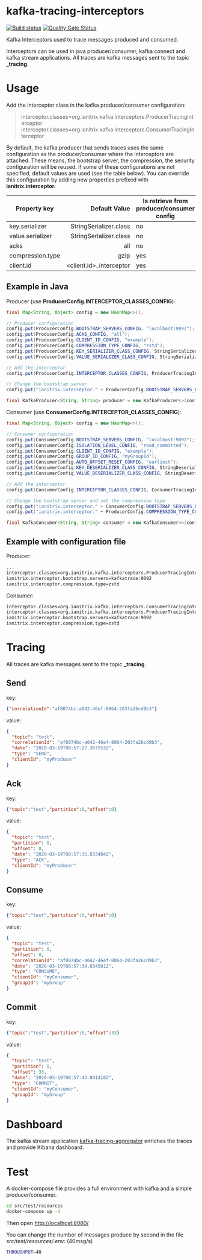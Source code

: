 # kafka-tracing-interceptors

[![Build status](https://travis-ci.org/GuillaumeWaignier/kafka-tracing-interceptors.svg?branch=master)](https://travis-ci.org/GuillaumeWaignier/kafka-tracing-interceptors) [![Quality Gate Status](https://sonarcloud.io/api/project_badges/measure?project=org.ianitrix.kafka%3Atracing-interceptors&metric=alert_status)](https://sonarcloud.io/dashboard?id=org.ianitrix.kafka%3Atracing-interceptors)

Kafka Interceptors used to trace messages produced and consumed.

Interceptors can be used in java producer/consumer, kafka connect and kafka stream applications.
All traces are kafka messages sent to the topic **\_tracing**.

# Usage

Add the interceptor class in the kafka producer/consumer configuration:
> interceptor.classes=org.ianitrix.kafka.interceptors.ProducerTracingInterceptor
> interceptor.classes=org.ianitrix.kafka.interceptors.ConsumerTracingInterceptor

By default, the kafka producer that sends traces uses the same configuration as the producer/consumer where the interceptors are attached.
These means, the bootstrap server, the compression, the security configuration will be reused.
If some of these configurations are not specified, default values are used (see the table below).
You can override this configuration by adding new properties prefixed with __ianitrix.interceptor.__



| Property key     |   Default Value          | Is retrieve from producer/consumer config |
| ---------------  | ------------------------:| ---------------------------------------   |
| key.serializer   |  StringSerializer.class  | no                                        |
| value.serializer |  StringSerializer.class  | no                                        |
| acks             |  all                     | no                                        |
| compression.type |  gzip                    | yes                                       |
| client.id        |  <client.id>_interceptor | yes                                       |
 


## Example in Java

Producer (use **ProducerConfig.INTERCEPTOR\_CLASSES\_CONFIG**):

````java
final Map<String, Object> config = new HashMap<>();

// Producer configuration
config.put(ProducerConfig.BOOTSTRAP_SERVERS_CONFIG, "localhost:9092");
config.put(ProducerConfig.ACKS_CONFIG, "all");
config.put(ProducerConfig.CLIENT_ID_CONFIG, "example");
config.put(ProducerConfig.COMPRESSION_TYPE_CONFIG, "zstd");
config.put(ProducerConfig.KEY_SERIALIZER_CLASS_CONFIG, StringSerializer.class);
config.put(ProducerConfig.VALUE_SERIALIZER_CLASS_CONFIG, StringSerializer.class);

// Add the interceptor
config.put(ProducerConfig.INTERCEPTOR_CLASSES_CONFIG, ProducerTracingInterceptor.class.getName());

// Change the bootstrap server
config.put("ianitrix.interceptor." + ProducerConfig.BOOTSTRAP_SERVERS_CONFIG, "kafkatrace:9092");

final KafkaProducer<String, String> producer = new KafkaProducer<>(config);
````

Consumer (use **ConsumerConfig.INTERCEPTOR\_CLASSES\_CONFIG**):

```java
final Map<String, Object> config = new HashMap<>();

// Consumer configuration
config.put(ConsumerConfig.BOOTSTRAP_SERVERS_CONFIG, "localhost:9092");
config.put(ConsumerConfig.ISOLATION_LEVEL_CONFIG, "read_committed");
config.put(ConsumerConfig.CLIENT_ID_CONFIG, "example");
config.put(ConsumerConfig.GROUP_ID_CONFIG, "myGroupId");
config.put(ConsumerConfig.AUTO_OFFSET_RESET_CONFIG, "earliest");
config.put(ConsumerConfig.KEY_DESERIALIZER_CLASS_CONFIG, StringDeserializer.class);
config.put(ConsumerConfig.VALUE_DESERIALIZER_CLASS_CONFIG, StringDeserializer.class);

// Add the interceptor
config.put(ConsumerConfig.INTERCEPTOR_CLASSES_CONFIG, ConsumerTracingInterceptor.class.getName());

// Change the bootstrap server and set the compression type
config.put("ianitrix.interceptor." + ConsumerConfig.BOOTSTRAP_SERVERS_CONFIG, "kafkatrace:9092");
config.put("ianitrix.interceptor." + ProducerConfig.COMPRESSION_TYPE_CONFIG, "zstd");

final KafkaConsumer<String, String> consumer = new KafkaConsumer<>(config);
```

## Example with configuration file

Producer:

````bash
...
interceptor.classes=org.ianitrix.kafka.interceptors.ProducerTracingInterceptor
ianitrix.interceptor.bootstrap.servers=kafkatrace:9092
ianitrix.interceptor.compression.type=zstd
````

Consumer:

````bash
interceptor.classes=org.ianitrix.kafka.interceptors.ConsumerTracingInterceptor
interceptor.classes=org.ianitrix.kafka.interceptors.ProducerTracingInterceptor
ianitrix.interceptor.bootstrap.servers=kafkatrace:9092
ianitrix.interceptor.compression.type=zstd
````

# Tracing

All traces are kafka messages sent to the topic **\_tracing**.

## Send

key:
````json
{"correlationId":"af8074bc-a042-46ef-8064-203fa26cd9b3"}
````

value:

````json
{
  "topic": "test",
  "correlationId": "af8074bc-a042-46ef-8064-203fa26cd9b3",
  "date": "2020-03-19T08:57:27.367553Z",
  "type": "SEND",
  "clientId": "myProducer"
}
````

## Ack

key:
````json
{"topic":"test","partition":0,"offset":0}
````

value:
````json
{
  "topic": "test",
  "partition": 0,
  "offset": 0,
  "date": "2020-03-19T08:57:35.833484Z",
  "type": "ACK",
  "clientId": "myProducer"
}
````

## Consume

key:
````json
{"topic":"test","partition":0,"offset":0}
````

value:
````json
{
  "topic": "test",
  "partition": 0,
  "offset": 0,
  "correlationId": "af8074bc-a042-46ef-8064-203fa26cd9b3",
  "date": "2020-03-19T08:57:38.834501Z",
  "type": "CONSUME",
  "clientId": "myConsumer",
  "groupId": "myGroup"
}
````

## Commit

key:
````json
{"topic":"test","partition":0,"offset":33}
````

value:
````json
{
  "topic": "test",
  "partition": 0,
  "offset": 33,
  "date": "2020-03-19T08:57:43.801418Z",
  "type": "COMMIT",
  "clientId": "myConsumer",
  "groupId": "myGroup"
}
````


# Dashboard

The kafka stream application [kafka-tracing-aggregator](https://github.com/GuillaumeWaignier/kafka-tracing-aggregator) enriches the traces
and provide Kibana dashboard.

# Test

A docker-compose file provides a full environment with kafka and a simple producer/consumer.

````bash
cd src/test/resources
docker-compose up -d
````

Then open [http://localhost:8080/](http://localhost:8080/)

You can change the number of messages produce by second in the file *src/test/resources/.env*: (40msg/s)
````bash
THROUGHPUT=40
````
